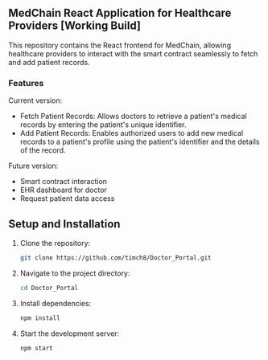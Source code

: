 ## MedChain React Application for Healthcare Providers [Working Build]

This repository contains the React frontend for MedChain, allowing healthcare providers to interact with the smart contract seamlessly to fetch and add patient records.


### Features
Current version:
- Fetch Patient Records: Allows doctors to retrieve a patient's medical records by entering the patient's unique identifier.
- Add Patient Records: Enables authorized users to add new medical records to a patient's profile using the patient's identifier and the details of the record.

Future version:
- Smart contract interaction 
- EHR dashboard for doctor
- Request patient data access 


## Setup and Installation
1. Clone the repository:
    ```bash
   git clone https://github.com/timch8/Doctor_Portal.git 

2. Navigate to the project directory:
    ```bash
    cd Doctor_Portal 
3. Install dependencies:
    ```bash
    npm install 
4. Start the development server:
    ```bash
    npm start
